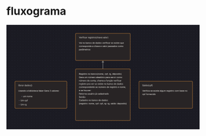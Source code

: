 # fluxograma
![fluxograma](https://github.com/Lvdstr/projetos-menores-em-python/blob/main/registroEmBanco/IMG_0954.jpeg)
